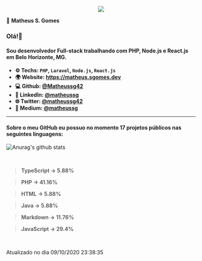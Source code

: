 <p align='center'><a target='_blank' href='https://matheus.sgomes.dev'><img src='https://matheus.sgomes.dev/img/logo_azul.png'></a></p>

👤 **Matheus S. Gomes** 

### Olá!👋

#### Sou desenvolvedor Full-stack trabalhando com PHP, Node.js e React.js em Belo Horizonte, MG.

- **⚙️ Techs: `PHP`, `Laravel`, `Node.js`, `React.js`**
- **🌍 Website: https://matheus.sgomes.dev**
- **💻 Github: [@Matheussg42](https://github.com/Matheussg42)**
- **📝 LinkedIn: [@matheussg](https://linkedin.com/in/matheussg)**
- **🌐 Twitter: [@matheussg42](https://twitter.com/matheussg42)**
- **📝 Medium: [@matheussg](https://medium.com/@matheussg)**

<hr>

#### Sobre o meu GitHub eu possuo no momento 17 projetos públicos nas seguintes linguagens:

![Anurag's github stats](https://github-readme-stats.vercel.app/api?username=Matheussg42&theme=dracula&show_icons=true)

   
<br>

> **TypeScript -> 5.88%**

> **PHP -> 41.16%**

> **HTML -> 5.88%**

> **Java -> 5.88%**

> **Markdown -> 11.76%**

> **JavaScript -> 29.4%**



<br>

Atualizado no dia 09/10/2020 23:38:35
